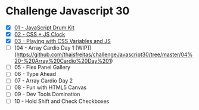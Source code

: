 # Challenge Javascript 30

- [x] [01 - JavaScript Drum Kit](https://github.com/thaisfreitas/challengeJavascript30/tree/master/01%20-%20JavaScript%20Drum%20Kit)
- [x] [02 - CSS + JS Clock](https://github.com/thaisfreitas/challengeJavascript30/tree/master/02%20-%20JS%20and%20CSS%20Clock)
- [x] [03 - Playing with CSS Variables and JS](https://github.com/thaisfreitas/challengeJavascript30/tree/master/03%20-%20CSS%20Variables)
- [ ] [04 - Array Cardio Day 1 [WIP]] (https://github.com/thaisfreitas/challengeJavascript30/tree/master/04%20-%20Array%20Cardio%20Day%201)
- [ ] 05 - Flex Panel Gallery
- [ ] 06 - Type Ahead
- [ ] 07 - Array Cardio Day 2
- [ ] 08 - Fun with HTML5 Canvas
- [ ] 09 - Dev Tools Domination
- [ ] 10 - Hold Shift and Check Checkboxes